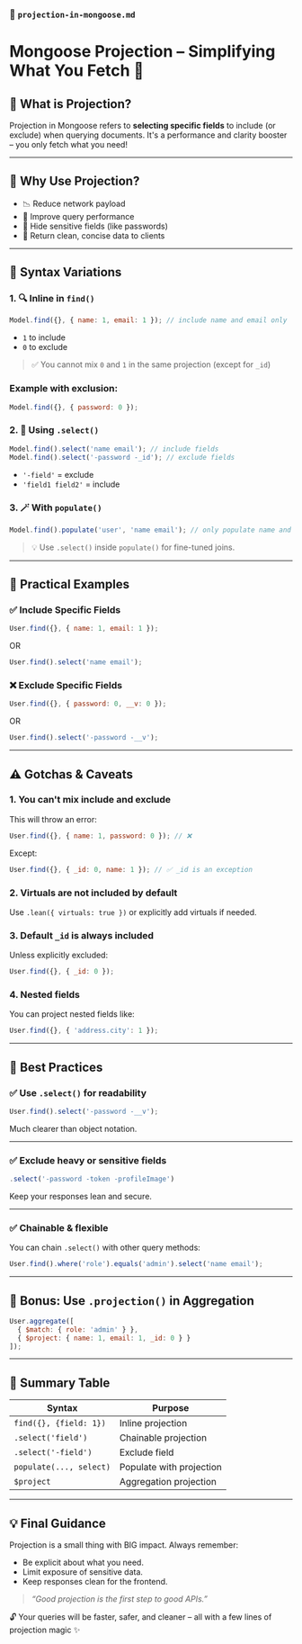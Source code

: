 ### 📁 `projection-in-mongoose.md`

# Mongoose Projection – Simplifying What You Fetch 🎯

## 🧠 What is Projection?

Projection in Mongoose refers to **selecting specific fields** to include (or exclude) when querying documents. It's a performance and clarity booster – you only fetch what you need!

---

## 📌 Why Use Projection?

- 📉 Reduce network payload
- 🚀 Improve query performance
- 🔐 Hide sensitive fields (like passwords)
- 🧼 Return clean, concise data to clients

---

## 🧪 Syntax Variations

### 1. 🔍 Inline in `find()`

```js
Model.find({}, { name: 1, email: 1 }); // include name and email only
```

- `1` to include
- `0` to exclude

> ✅ You cannot mix `0` and `1` in the same projection (except for `_id`)

### Example with exclusion:
```js
Model.find({}, { password: 0 });
```

### 2. 🧵 Using `.select()`

```js
Model.find().select('name email'); // include fields
Model.find().select('-password -_id'); // exclude fields
```

- `'-field'` = exclude
- `'field1 field2'` = include

### 3. 🪄 With `populate()`

```js
Model.find().populate('user', 'name email'); // only populate name and email
```

> 💡 Use `.select()` inside `populate()` for fine-tuned joins.

---

## 🧰 Practical Examples

### ✅ Include Specific Fields
```js
User.find({}, { name: 1, email: 1 });
```
OR
```js
User.find().select('name email');
```

### ❌ Exclude Specific Fields
```js
User.find({}, { password: 0, __v: 0 });
```
OR
```js
User.find().select('-password -__v');
```

---

## ⚠️ Gotchas & Caveats

### 1. **You can't mix include and exclude**
This will throw an error:
```js
User.find({}, { name: 1, password: 0 }); // ❌
```
Except:
```js
User.find({}, { _id: 0, name: 1 }); // ✅ _id is an exception
```

### 2. **Virtuals are not included by default**
Use `.lean({ virtuals: true })` or explicitly add virtuals if needed.

### 3. **Default `_id` is always included**
Unless explicitly excluded:
```js
User.find({}, { _id: 0 });
```

### 4. **Nested fields**
You can project nested fields like:
```js
User.find({}, { 'address.city': 1 });
```

---

## 🧭 Best Practices

### ✅ Use `.select()` for readability
```js
User.find().select('-password -__v');
```
Much clearer than object notation.

---

### ✅ Exclude heavy or sensitive fields
```js
.select('-password -token -profileImage')
```
Keep your responses lean and secure.

---

### ✅ Chainable & flexible
You can chain `.select()` with other query methods:
```js
User.find().where('role').equals('admin').select('name email');
```

---

## 🧪 Bonus: Use `.projection()` in Aggregation
```js
User.aggregate([
  { $match: { role: 'admin' } },
  { $project: { name: 1, email: 1, _id: 0 } }
]);
```

---

## 🧹 Summary Table

| Syntax                 | Purpose               |
|------------------------|------------------------|
| `find({}, {field: 1})` | Inline projection      |
| `.select('field')`     | Chainable projection   |
| `.select('-field')`    | Exclude field          |
| `populate(..., select)`| Populate with projection |
| `$project`             | Aggregation projection |

---

## 💡 Final Guidance

Projection is a small thing with BIG impact. Always remember:

- Be explicit about what you need.
- Limit exposure of sensitive data.
- Keep responses clean for the frontend.

> _“Good projection is the first step to good APIs.”_

🔓 Your queries will be faster, safer, and cleaner – all with a few lines of projection magic ✨


